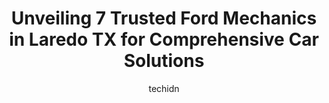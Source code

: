 ---
layout: ampstory
image: https://images.unsplash.com/photo-1619843810550-d7ba538ea44f?ixlib=rb-4.0.3&ixid=MnwxMjA3fDB8MHxwaG90by1wYWdlfHx8fGVufDB8fHx8&auto=format&fit=crop&w=640&h=853&q=80
author: techidn
featured: false
description: When it comes to maintaining and repairing your vehicle in Laredo TX, USA, you deserve nothing but the best. Thats why the 7 best Ford Mechanic in the area are here to offer their expertise
title: Unveiling 7 Trusted Ford Mechanics in Laredo TX for Comprehensive Car Solutions
cover:
   title: Unveiling 7 Trusted Ford Mechanics in Laredo TX for Comprehensive Car Solutions
   subtitle: Rickpate
   background: https://images.unsplash.com/photo-1619843810550-d7ba538ea44f?ixlib=rb-4.0.3&ixid=MnwxMjA3fDB8MHxwaG90by1wYWdlfHx8fGVufDB8fHx8&auto=format&fit=crop&w=640&h=853&q=80

pages: 
 - layout: thirds
   top: <h1>#1 Quick Lane at Sames Motor Company</h1>
   bottom: "<p>Went in for brake, oil change, and transmission fluid service. All done right and in a timely manner.  Mary Ellen is an excellent service advisor. Im very pleased with t</p>"
   background: https://www.knot35.com/toplist/wp-content/uploads/2023/06/best-ford-mechanic-1-in-laredo-tx-1685834308.jpeg
   backgroundblur: true
 - layout: thirds
   top: <h1>#2 South Texas Auto Rebuilders</h1>
   bottom: "<p>2720 Guadalupe St, Laredo, TX 78043, United States</p>"
   background: https://www.knot35.com/toplist/wp-content/uploads/2023/06/best-ford-mechanic-2-in-laredo-tx-1685834308.jpeg
   cta:
      link: https://www.knot35.com/toplist/unveiling-7-trusted-ford-mechanics-in-laredo-tx-for-comprehensive-car-solutions/
      text: Unveiling 7 Trusted Ford Mechanics in Laredo TX for Comprehensive Car Solutions
 - layout: thirds
   top: <h1>#3 Jerrys Truck and Auto Service</h1>
   bottom: "<p>508 E Calton Rd, Laredo, TX 78041, United States</p>"
   background: https://www.knot35.com/toplist/wp-content/uploads/2023/06/best-ford-mechanic-3-in-laredo-tx-1685834309.jpeg
   cta:
      link: https://www.knot35.com/toplist/unveiling-7-trusted-ford-mechanics-in-laredo-tx-for-comprehensive-car-solutions/
      text: Unveiling 7 Trusted Ford Mechanics in Laredo TX for Comprehensive Car Solutions
 - layout: thirds
   top: <h1>#4 Shiloh Automotive Service and Collision Repair Center</h1>
   bottom: "<p>204 Shiloh Dr, Laredo, TX 78045, United States</p>"
   background: https://images.unsplash.com/photo-1552083974-186346191183?ixlib=rb-4.0.3&ixid=MnwxMjA3fDB8MHxwaG90by1wYWdlfHx8fGVufDB8fHx8&auto=format&fit=crop&w=640&h=853&q=80
   cta:
      link: https://www.knot35.com/toplist/unveiling-7-trusted-ford-mechanics-in-laredo-tx-for-comprehensive-car-solutions/
      text: Unveiling 7 Trusted Ford Mechanics in Laredo TX for Comprehensive Car Solutions
 - layout: thirds
   top: <h1>#5 Toro Automotive</h1>
   bottom: "<p>1001 Guadalupe St, Laredo, TX 78040, United States</p>"
   background: https://images.unsplash.com/photo-1462556791646-c201b8241a94?ixlib=rb-4.0.3&ixid=MnwxMjA3fDB8MHxwaG90by1wYWdlfHx8fGVufDB8fHx8&auto=format&fit=crop&w=640&h=853&q=80
   cta:
      link: https://www.knot35.com/toplist/unveiling-7-trusted-ford-mechanics-in-laredo-tx-for-comprehensive-car-solutions/
      text: Unveiling 7 Trusted Ford Mechanics in Laredo TX for Comprehensive Car Solutions
 - layout: thirds
   top: <h1>#6 Perez Garage Diesel & Auto Machine Shop</h1>
   bottom: "<p>2806 Jaime Zapata Memorial Hwy, Laredo, TX 78043, United States</p>"
   background: https://images.unsplash.com/photo-1540457036297-448b6b99e91c?ixlib=rb-4.0.3&ixid=MnwxMjA3fDB8MHxwaG90by1wYWdlfHx8fGVufDB8fHx8&auto=format&fit=crop&w=640&h=853&q=80
   cta:
      link: https://www.knot35.com/toplist/unveiling-7-trusted-ford-mechanics-in-laredo-tx-for-comprehensive-car-solutions/
      text: Unveiling 7 Trusted Ford Mechanics in Laredo TX for Comprehensive Car Solutions
 - layout: thirds
   top: <h1>#7 Ricardos Auto Repair Shop</h1>
   bottom: "<p>3102 E Elm St, Laredo, TX 78043, United States</p>"
   background: https://images.unsplash.com/photo-1608501821300-4f99e58bba77?ixlib=rb-4.0.3&ixid=MnwxMjA3fDB8MHxwaG90by1wYWdlfHx8fGVufDB8fHx8&auto=format&fit=crop&w=640&h=853&q=80
   cta:
      link: https://www.knot35.com/toplist/unveiling-7-trusted-ford-mechanics-in-laredo-tx-for-comprehensive-car-solutions/
      text: Unveiling 7 Trusted Ford Mechanics in Laredo TX for Comprehensive Car Solutions
 - layout: thirds
   middle: Continue reading...
   background: https://images.unsplash.com/photo-1567360425618-1594206637d2?ixlib=rb-4.0.3&ixid=MnwxMjA3fDB8MHxwaG90by1wYWdlfHx8fGVufDB8fHx8&auto=format&fit=crop&w=640&h=853&q=80
   cta:
      link: https://www.knot35.com/toplist/unveiling-7-trusted-ford-mechanics-in-laredo-tx-for-comprehensive-car-solutions/
      text: Unveiling 7 Trusted Ford Mechanics in Laredo TX for Comprehensive Car Solutions
      
---